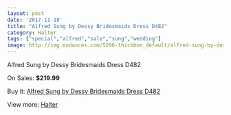 ```yaml
---
layout: post
date: '2017-11-18'
title: "Alfred Sung by Dessy Bridesmaids Dress D482"
category: Halter
tags: ["special","alfred","sale","sung","wedding"]
image: http://img.eudances.com/5296-thickbox_default/alfred-sung-by-dessy-bridesmaids-dress-d482.jpg
---
```

Alfred Sung by Dessy Bridesmaids Dress D482

On Sales: **$219.99**
<a href="https://www.eudances.com/en/halter/1789-alfred-sung-by-dessy-bridesmaids-dress-d482.html"><amp-img layout="responsive" width="600" height="600" src="//img.eudances.com/5296-thickbox_default/alfred-sung-by-dessy-bridesmaids-dress-d482.jpg" alt="Alfred Sung by Dessy Bridesmaids Dress D482 0" /></a>
<a href="https://www.eudances.com/en/halter/1789-alfred-sung-by-dessy-bridesmaids-dress-d482.html"><amp-img layout="responsive" width="600" height="600" src="//img.eudances.com/5297-thickbox_default/alfred-sung-by-dessy-bridesmaids-dress-d482.jpg" alt="Alfred Sung by Dessy Bridesmaids Dress D482 1" /></a>

Buy it: [Alfred Sung by Dessy Bridesmaids Dress D482](https://www.eudances.com/en/halter/1789-alfred-sung-by-dessy-bridesmaids-dress-d482.html "Alfred Sung by Dessy Bridesmaids Dress D482")

View more: [Halter](https://www.eudances.com/en/19-halter "Halter")